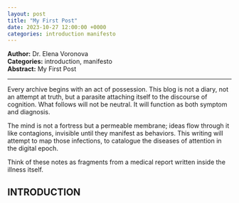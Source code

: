 ```yaml
---
layout: post
title: "My First Post"
date: 2023-10-27 12:00:00 +0000
categories: introduction manifesto
---
```


**Author:** Dr. Elena Voronova  
**Categories:** introduction, manifesto  
**Abstract:** My First Post

---

Every archive begins with an act of possession. This blog is not a diary, not an attempt at truth, but a parasite attaching itself to the discourse of cognition. What follows will not be neutral. It will function as both symptom and diagnosis.  

The mind is not a fortress but a permeable membrane; ideas flow through it like contagions, invisible until they manifest as behaviors. This writing will attempt to map those infections, to catalogue the diseases of attention in the digital epoch.  

Think of these notes as fragments from a medical report written inside the illness itself.

## INTRODUCTION
